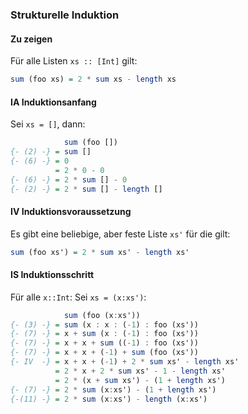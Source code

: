 ### Strukturelle Induktion

#### Zu zeigen

Für alle Listen `xs :: [Int]` gilt:

```haskell
sum (foo xs) = 2 * sum xs - length xs
```

#### IA Induktionsanfang

Sei `xs = []`, dann:

```haskell
            sum (foo [])
{- (2) -} = sum []
{- (6) -} = 0
          = 2 * 0 - 0
{- (6) -} = 2 * sum [] - 0
{- (2) -} = 2 * sum [] - length []
```

#### IV Induktionsvoraussetzung

Es gibt eine beliebige, aber feste Liste `xs'` für die gilt:

```haskell
sum (foo xs') = 2 * sum xs' - length xs'
```

#### IS Induktionsschritt

Für alle `x::Int`: Sei `xs = (x:xs')`:

```haskell
            sum (foo (x:xs'))
{- (3) -} = sum (x : x : (-1) : foo (xs'))
{- (7) -} = x + sum (x : (-1) : foo (xs'))
{- (7) -} = x + x + sum ((-1) : foo (xs'))
{- (7) -} = x + x + (-1) + sum (foo (xs'))
{- IV  -} = x + x + (-1) + 2 * sum xs' - length xs'
          = 2 * x + 2 * sum xs' - 1 - length xs'
          = 2 * (x + sum xs') - (1 + length xs')
{- (7) -} = 2 * sum (x:xs') - (1 + length xs')
{-(11) -} = 2 * sum (x:xs') - length (x:xs')
```
